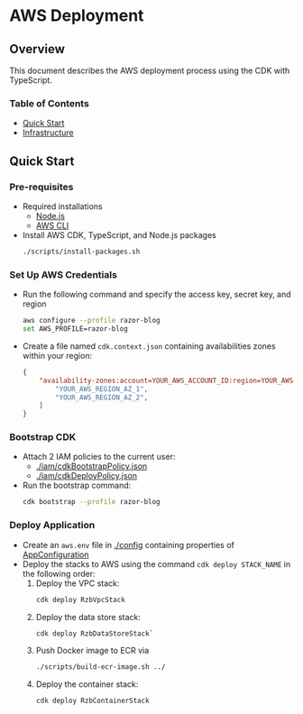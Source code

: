 # AWS Deployment
## Overview
This document describes the AWS deployment process using the CDK with TypeScript.

### Table of Contents
- [Quick Start](#quick-start)
- [Infrastructure](#infrastructure)

## Quick Start
### Pre-requisites
- Required installations
    - [Node.js](https://nodejs.org/en/download/current)
    - [AWS CLI](https://docs.aws.amazon.com/cli/latest/userguide/getting-started-install.html#getting-started-install-instructions)
- Install AWS CDK, TypeScript, and Node.js packages
    ```bash
    ./scripts/install-packages.sh
    ```

### Set Up AWS Credentials
- Run the following command and specify the access key, secret key, and region
    ```bash
    aws configure --profile razor-blog
    set AWS_PROFILE=razor-blog
    ```
- Create a file named `cdk.context.json` containing availabilities zones within your region:
    ```json
    {
        "availability-zones:account=YOUR_AWS_ACCOUNT_ID:region=YOUR_AWS_REGION": [
            "YOUR_AWS_REGION_AZ_1",
            "YOUR_AWS_REGION_AZ_2",
        ]
    }
    ```

### Bootstrap CDK
- Attach 2 IAM policies to the current user:
    - [./iam/cdkBootstrapPolicy.json](iam/cdkBootstrapPolicy.json)
    - [./iam/cdkDeployPolicy.json](iam/cdkDeployPolicy.json)
- Run the bootstrap command:
    ```bash
    cdk bootstrap --profile razor-blog
    ```

### Deploy Application
- Create an `aws.env` file in [./config](./config/) containing properties of [AppConfiguration](./config/appConfiguration.ts)
- Deploy the stacks to AWS using the command `cdk deploy STACK_NAME` in the following order:
    1. Deploy the VPC stack:
        ```bash
        cdk deploy RzbVpcStack
        ```
    2. Deploy the data store stack:
        ```bash
        cdk deploy RzbDataStoreStack`
        ```
    3. Push Docker image to ECR via
        ```bash
        ./scripts/build-ecr-image.sh ../
        ```
    4. Deploy the container stack:
        ```bash
        cdk deploy RzbContainerStack
        ```

